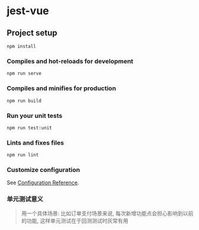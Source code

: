 # jest-vue

## Project setup

```
npm install
```

### Compiles and hot-reloads for development

```
npm run serve
```

### Compiles and minifies for production

```
npm run build
```

### Run your unit tests

```
npm run test:unit
```

### Lints and fixes files

```
npm run lint
```

### Customize configuration

See [Configuration Reference](https://cli.vuejs.org/config/).

### 单元测试意义

> 用一个具体场景: 比如订单支付场景来说, 每次新增功能点会担心影响到以前的功能, 这样单元测试在于回测测试时灰常有用
